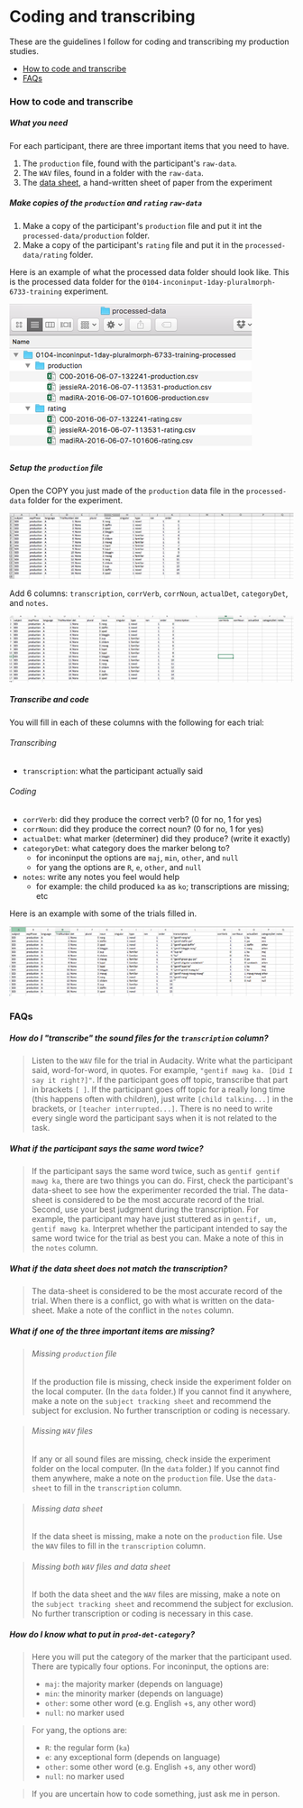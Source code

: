 
# Coding and transcribing
These are the guidelines I follow for coding and transcribing my production studies.  

- [How to code and transcribe](#how-to-code-and-transcribe)
- [FAQs](#faqs)

### How to code and transcribe
##### What you need
For each participant, there are three important items that you need to have.

1. The `production` file, found with the participant's `raw-data`.
2. The `WAV` files, found in a folder with the `raw-data`.
3. The [data sheet](https://www.dropbox.com/s/26b0jsjogheey0a/0102-inconinput-1day-pluralmorph-6733-data-sheet.docx?dl=0), a hand-written sheet of paper from the experiment

##### Make copies of the `production` and `rating` `raw-data`
1. Make a copy of the participant's `production` file and put it int the `processed-data/production` folder. 
2. Make a copy of the participant's `rating` file and put it in the `processed-data/rating` folder.

Here is an example of what the processed data folder should look like.  This is the processed data folder for the `0104-inconinput-1day-pluralmorph-6733-training` experiment.

![](../static/images/processed-data-folder.png)

##### Setup the `production` file 
Open the COPY you just made of the `production` data file in the `processed-data` folder for the experiment.

![](../static/images/transcribe-start.png)

Add 6 columns: `transcription`, `corrVerb`, `corrNoun`, `actualDet`, `categoryDet`, and `notes`.

![](../static/images/transcribe-add.png)

##### Transcribe and code
You will fill in each of these columns with the following for each trial:

###### Transcribing
- `transcription`: what the participant actually said

###### Coding
- `corrVerb`: did they produce the correct verb? (0 for no, 1 for yes)
- `corrNoun`: did they produce the correct noun? (0 for no, 1 for yes)
- `actualDet`: what marker (determiner) did they produce? (write it exactly)
- `categoryDet`: what category does the marker belong to?
  - for inconinput the options are `maj`, `min`, `other`, and `null`
  - for yang the options are `R`, `e`, `other`, and `null`
- `notes`: write any notes you feel would help
  - for example: the child produced `ka` as `ko`; transcriptions are missing; etc

Here is an example with some of the trials filled in.

![](../static/images/transcribe-filled-out.png)

### FAQs

##### How do I "transcribe" the sound files for the `transcription` column?

> Listen to the `WAV` file for the trial in Audacity. Write what the participant said, word-for-word, in quotes.  For example, `"gentif mawg ka. [Did I say it right?]"`.  If the participant goes off topic, transcribe that part in brackets `[ ]`.  If the participant goes off topic for a really long time (this happens often with children), just write `[child talking...]` in the brackets, or `[teacher interrupted...]`.  There is no need to write every single word the participant says when it is not related to the task.

##### What if the participant says the same word twice? 

> If the participant says the same word twice, such as `gentif gentif mawg ka`, there are two things you can do.  First, check the participant's data-sheet to see how the experimenter recorded the trial. The data-sheet is considered to be the most accurate record of the trial. Second, use your best judgment during the transcription.  For example, the participant may have just stuttered as in `gentif, um, gentif mawg ka`. Interpret whether the participant intended to say the same word twice for the trial as best you can.  Make a note of this in the `notes` column.

##### What if the data sheet does not match the transcription?

> The data-sheet is considered to be the most accurate record of the trial.  When there is a conflict, go with what is written on the data-sheet. Make a note of the conflict in the `notes` column.

##### What if one of the three important items are missing?

> ###### Missing `production` file
> If the production file is missing, check inside the experiment folder on the local computer.  (In the `data` folder.) If you cannot find it anywhere, make a note on the `subject tracking sheet` and recommend the subject for exclusion.  No further transcription or coding is necessary.

> ###### Missing `WAV` files
> If any or all sound files are missing, check inside the experiment folder on the local computer. (In the `data` folder.) If you cannot find them anywhere, make a note on the `production` file.  Use the `data-sheet` to fill in the `transcription` column.

> ###### Missing data sheet
> If the data sheet is missing, make a note on the `production` file.  Use the `WAV` files to fill in the `transcription` column.  

> ###### Missing both `WAV` files and data sheet
> If both the data sheet and the `WAV` files are missing, make a note on the `subject tracking sheet` and recommend the subject for exclusion.  No further transcription or coding is necessary in this case.

##### How do I know what to put in `prod-det-category`?
> Here you will put the category of the marker that the participant used.  There are typically four options.  For inconinput, the options are:
> - `maj`: the majority marker (depends on language)
> - `min`: the minority marker (depends on language)
> - `other`: some other word (e.g. English +s, any other word)
> - `null`: no marker used

> For yang, the options are:
> - `R`: the regular form (`ka`)
> - `e`: any exceptional form (depends on language)
> - `other`: some other word (e.g. English +s, any other word)
> - `null`: no marker used

> If you are uncertain how to code something, just ask me in person.










